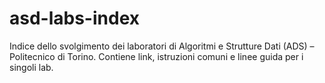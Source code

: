 # asd-labs-index
Indice dello svolgimento dei laboratori di Algoritmi e Strutture Dati (ADS) – Politecnico di Torino. Contiene link, istruzioni comuni e linee guida per i singoli lab.
